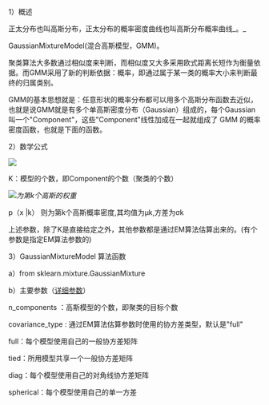 1）概述


正太分布也叫高斯分布，正太分布的概率密度曲线也叫高斯分布概率曲线_。_

GaussianMixtureModel\(混合高斯模型，GMM\)。

聚类算法大多数通过相似度来判断，而相似度又大多采用欧式距离长短作为衡量依据。而GMM采用了新的判断依据：概率，即通过属于某一类的概率大小来判断最终的归属类别。

GMM的基本思想就是：任意形状的概率分布都可以用多个高斯分布函数去近似，也就是说GMM就是有多个单高斯密度分布（Gaussian）组成的，每个Gaussian叫一个"Component"，这些"Component"线性加成在一起就组成了 GMM 的概率密度函数，也就是下面的函数。

2）数学公式


![](http://images2015.cnblogs.com/blog/1119747/201706/1119747-20170612143601915-492097161.png)


K：模型的个数，即Component的个数（聚类的个数）


![](http://images2015.cnblogs.com/blog/1119747/201706/1119747-20170612145911306-173735240.png)_为第k个高斯的权重_

p（x \|k） 则为第k个高斯概率密度,其均值为μk,方差为σk


 上述参数，除了K是直接给定之外，其他参数都是通过EM算法估算出来的。\(有个参数是指定EM算法参数的\)

 3）GaussianMixtureModel 算法函数

 a）from sklearn.mixture.GaussianMixture

 b）主要参数（[详细参数](http://scikit-learn.org/dev/modules/generated/sklearn.mixture.GaussianMixture.html#sklearn.mixture.GaussianMixture)）

 n\_components ：高斯模型的个数，即聚类的目标个数

covariance\_type : 通过EM算法估算参数时使用的协方差类型，默认是"full"

full：每个模型使用自己的一般协方差矩阵

tied：所用模型共享一个一般协方差矩阵

diag：每个模型使用自己的对角线协方差矩阵

spherical：每个模型使用自己的单一方差




